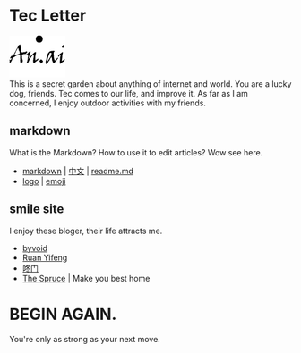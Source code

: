 # Tec Letter
![an.ai](https://github.com/Guguant/Tec/blob/master/tec.png)   
This is a secret garden about anything of internet and world. You are a lucky dog, friends. Tec comes to our life, and improve it. As far as I am concerned, I enjoy outdoor activities with my friends.

## markdown
What is the Markdown? How to use it to edit articles? Wow see here.
* [markdown](https://daringfireball.net/projects/markdown/syntax) | [中文](http://markdown.tw/) | [readme.md](https://gist.github.com/PurpleBooth/109311bb0361f32d87a2)
* [logo](http://shields.io/) | [emoji](https://www.webpagefx.com/tools/emoji-cheat-sheet/)

## smile site
I enjoy these bloger, their life attracts me.
* [byvoid](https://www.byvoid.com/)
* [Ruan Yifeng](http://www.ruanyifeng.com/blog/)
* [咚门](http://www.dearzd.com/DBlog/)
* [The Spruce](https://www.thespruce.com/) | Make you best home

# BEGIN AGAIN.
You're only as strong as your next move.
